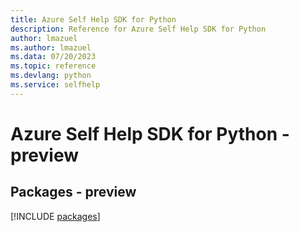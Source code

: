 ```yaml
---
title: Azure Self Help SDK for Python
description: Reference for Azure Self Help SDK for Python
author: lmazuel
ms.author: lmazuel
ms.data: 07/20/2023
ms.topic: reference
ms.devlang: python
ms.service: selfhelp
---
```

# Azure Self Help SDK for Python - preview
## Packages - preview
[!INCLUDE [packages](self-help-index.md)]